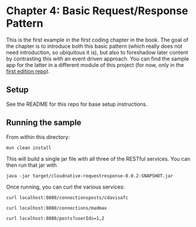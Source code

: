 # Chapter 4: Basic Request/Response Pattern

This is the first example in the first coding chapter in the book. The goal of the chapter is to introduce both this basic pattern (which really does not need introduction, so ubiquitous it is), but also to foreshadow later content by contrasting this with an event driven approach. You can find the sample app for the latter in a different module of this project (for now, only in the [first edition repo](https://github.com/cdavisafc/cloudnative-abundantsunshine/tree/master/cloudnative-eventdriven)).

## Setup

See the README for this repo for base setup instructions.

## Running the sample

From within this directory:

`mvn clean install`

This will build a single jar file with all three of the RESTful services. You can then run that jar with 

`java -jar target/cloudnative-requestresponse-0.0.2-SNAPSHOT.jar`

Once running, you can curl the various services:

```
curl localhost:8080/connectionsposts/cdavisafc

curl localhost:8080/connections/madmax

curl localhost:8080/posts?userIds=1,2
```